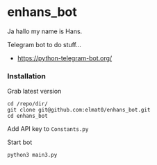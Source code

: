 # enhans_bot

Ja hallo my name is Hans.

Telegram bot to do stuff...
* https://python-telegram-bot.org/

### Installation

Grab latest version
```
cd /repo/dir/
git clone git@github.com:elmat0/enhans_bot.git
cd enhans_bot
```

Add API key to `Constants.py`

Start bot
```
python3 main3.py
```
